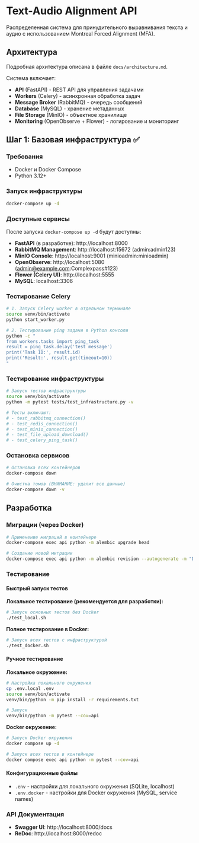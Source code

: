 # Text-Audio Alignment API

Распределенная система для принудительного выравнивания текста и аудио с использованием Montreal Forced Alignment (MFA).

## Архитектура

Подробная архитектура описана в файле `docs/architecture.md`. 

Система включает:
- **API** (FastAPI) - REST API для управления задачами
- **Workers** (Celery) - асинхронная обработка задач
- **Message Broker** (RabbitMQ) - очередь сообщений
- **Database** (MySQL) - хранение метаданных
- **File Storage** (MinIO) - объектное хранилище
- **Monitoring** (OpenObserve + Flower) - логирование и мониторинг

## Шаг 1: Базовая инфраструктура ✅

### Требования
- Docker и Docker Compose
- Python 3.12+

### Запуск инфраструктуры

```bash
docker-compose up -d
```

### Доступные сервисы

После запуска `docker-compose up -d` будут доступны:

- **FastAPI** (в разработке): http://localhost:8000
- **RabbitMQ Management**: http://localhost:15672 (admin:admin123)
- **MinIO Console**: http://localhost:9001 (minioadmin:minioadmin)  
- **OpenObserve**: http://localhost:5080 (admin@example.com:Complexpass#123)
- **Flower (Celery UI)**: http://localhost:5555
- **MySQL**: localhost:3306

### Тестирование Celery

```bash
# 1. Запуск Celery worker в отдельном терминале
source venv/bin/activate
python start_worker.py

# 2. Тестирование ping задачи в Python консоли
python -c "
from workers.tasks import ping_task
result = ping_task.delay('test message')
print('Task ID:', result.id)
print('Result:', result.get(timeout=10))
"
```

### Тестирование инфраструктуры

```bash
# Запуск тестов инфраструктуры
source venv/bin/activate
python -m pytest tests/test_infrastructure.py -v

# Тесты включают:
# - test_rabbitmq_connection()
# - test_redis_connection() 
# - test_minio_connection()
# - test_file_upload_download()
# - test_celery_ping_task()
```

### Остановка сервисов

```bash
# Остановка всех контейнеров
docker-compose down

# Очистка томов (ВНИМАНИЕ: удалит все данные)
docker-compose down -v
```

## Разработка

### Миграции (через Docker)
```bash
# Применение миграций в контейнере
docker-compose exec api python -m alembic upgrade head

# Создание новой миграции
docker-compose exec api python -m alembic revision --autogenerate -m "Description"
```

### Тестирование

#### Быстрый запуск тестов

**Локальное тестирование (рекомендуется для разработки):**
```bash
# Запуск основных тестов без Docker
./test_local.sh
```

**Полное тестирование в Docker:**
```bash
# Запуск всех тестов с инфраструктурой
./test_docker.sh
```

#### Ручное тестирование

**Локальное окружение:**
```bash
# Настройка локального окружения
cp .env.local .env
source venv/bin/activate
venv/bin/python -m pip install -r requirements.txt

# Запуск
venv/bin/python -m pytest --cov=api
```

**Docker окружение:**
```bash
# Запуск Docker окружения
docker compose up -d

# Запуск всех тестов в контейнере
docker compose exec api python -m pytest --cov=api
```

#### Конфигурационные файлы

- `.env` - настройки для локального окружения (SQLite, localhost)
- `.env.docker` - настройки для Docker окружения (MySQL, service names)

### API Документация

- **Swagger UI**: http://localhost:8000/docs
- **ReDoc**: http://localhost:8000/redoc
